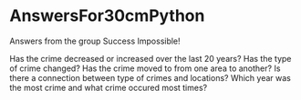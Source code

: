 # AnswersFor30cmPython
Answers from the group Success Impossible!


Has the crime decreased or increased over the last 20 years?
Has the type of crime changed?
Has the crime moved to from one area to another?
Is there a connection between type of crimes and locations?
Which year was the most crime and what crime occured most times?

